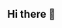 ## Hi there 👋

<!--
**samywrld/samywrld** is a ✨ _special_ ✨ repository because its `README.md` (this file) appears on your GitHub profile.

Here are some ideas to get you started:

- 🌱 I’m currently learning javascript
- 📫 How to reach me: kingsamii.b@icloud.com
- 😄 Pronouns: he/him/his
